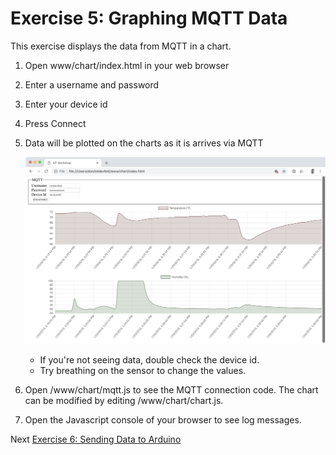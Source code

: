 # Exercise 5: Graphing MQTT Data

This exercise displays the data from MQTT in a chart.

1. Open www/chart/index.html in your web browser
1. Enter a username and password
1. Enter your device id
1. Press Connect
1. Data will be plotted on the charts as it is arrives via MQTT

    ![Temperature and Humidity chart](images/chart.png)

    * If you're not seeing data, double check the device id.
    * Try breathing on the sensor to change the values.

1. Open /www/chart/mqtt.js to see the MQTT connection code. The chart can be modified by editing /www/chart/chart.js.
1. Open the Javascript console of your browser to see log messages.

Next [Exercise 6: Sending Data to Arduino](exercise6.md)